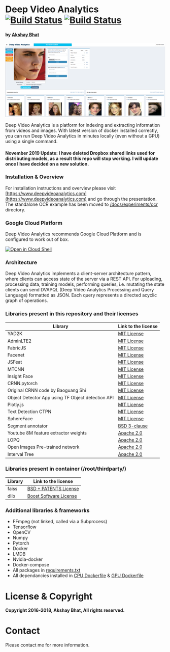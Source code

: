 # Deep Video Analytics &nbsp; &nbsp; [![Build Status](https://travis-ci.org/AKSHAYUBHAT/DeepVideoAnalytics.svg?branch=master)](https://travis-ci.org/AKSHAYUBHAT/DeepVideoAnalytics) [![Build Status](https://travis-ci.org/AKSHAYUBHAT/DeepVideoAnalytics.svg?branch=stable)](https://travis-ci.org/AKSHAYUBHAT/DeepVideoAnalytics/branches)
#### by [Akshay Bhat](https://www.akshaybhat.com)

![UI Screenshot](docs/figures/emma.png "Emma Watson, from poster of her latest subject appropriate movie The Circle")

Deep Video Analytics is a platform for indexing and extracting information from videos and images.
With latest version of docker installed correctly, you can run Deep Video Analytics in minutes
locally (even without a GPU) using a single command.

#### November 2019 Update: I have deleted Dropbox shared links used for distributing models, as a result this repo will stop working. I will update once I have decided on a new solution. 

### Installation & Overview

For installation instructions and overview please visit
[https://www.deepvideoanalytics.com](https://www.deepvideoanalytics.com) and go through the presentation. The
standalone OCR example has been moved to [/docs/experiments/ocr](/docs/experiments/ocr) directory.

### Google Cloud Platform

Deep Video Analytics recommends Google Cloud Platform and is configured to work out of box.

[![Open in Cloud Shell](http://gstatic.com/cloudssh/images/open-btn.svg)](https://console.cloud.google.com/cloudshell/editor?cloudshell_git_repo=https%3A%2F%2Fgithub.com%2FAKSHAYUBHAT%2FDeepVideoAnalytics&cloudshell_print=cloud-shell-readme.txt)

### Architecture

Deep Video Analytics implements a client-server architecture pattern, where clients can access state of the server
via a REST API. For uploading, processing data, training models, performing queries, i.e. mutating the state
clients can send DVAPQL (Deep Video Analytics Processing and Query Language) formatted as JSON. Each query represents
a directed acyclic graph of operations.


### Libraries present in this repository and their licenses

| Library  | Link to the license | 
| -------- | ------------------- |
| YAD2K  |  [MIT License](https://github.com/allanzelener/YAD2K/blob/master/LICENSE)  |
| AdminLTE2  |  [MIT License](https://github.com/almasaeed2010/AdminLTE/blob/master/LICENSE) |
| FabricJS |  [MIT License](https://github.com/kangax/fabric.js/blob/master/LICENSE)  |
| Facenet   |  [MIT License](https://github.com/davidsandberg/facenet)  |
| JSFeat   |  [MIT License](https://inspirit.github.io/jsfeat/)  |
| MTCNN   |  [MIT License](https://github.com/kpzhang93/MTCNN_face_detection_alignment)  |
| Insight Face   |  [MIT License](https://github.com/deepinsight/insightface)  |
| CRNN.pytorch  |  [MIT License](https://github.com/meijieru/crnn.pytorch/blob/master/LICENSE.md)  |
| Original CRNN code by Baoguang Shi  |  [MIT License](https://github.com/bgshih/crnn) |
| Object Detector App using TF Object detection API |  [MIT License](https://github.com/datitran/Object-Detector-App) | 
| Plotly.js |  [MIT License](https://github.com/plotly/plotly.js/blob/master/LICENSE) | 
| Text Detection CTPN  |  [MIT License](https://github.com/eragonruan/text-detection-ctpn/LICENSE) |
| SphereFace  |  [MIT License](https://github.com/wy1iu/sphereface/blob/master/license) |
| Segment annotator  |   [BSD 3-clause](https://github.com/kyamagu/js-segment-annotator/blob/master/LICENSE) |
| Youtube 8M feature extractor weights  | [Apache 2.0](https://github.com/google/youtube-8m) |
| LOPQ   |  [Apache 2.0](https://github.com/yahoo/lopq/blob/master/LICENSE)  | 
| Open Images Pre-trained network  |  [Apache 2.0](https://github.com/openimages/dataset/blob/master/LICENSE) |
| Interval Tree  |  [Apache 2.0](https://github.com/chaimleib/intervaltree) |

### Libraries present in container (/root/thirdparty/)

| Library  | Link to the license |
| -------- | ------------------- |
| faiss | [BSD + PATENTS License](https://github.com/facebookresearch/faiss/blob/master/LICENSE) |
| dlib | [Boost Software License](https://github.com/davisking/dlib/blob/master/dlib/LICENSE.txt) |



### Additional libraries & frameworks

* FFmpeg (not linked, called via a Subprocess)
* Tensorflow 
* OpenCV
* Numpy
* Pytorch
* Docker
* LMDB
* Nvidia-docker
* Docker-compose
* All packages in [requirements.txt](/requirements.txt)
* All dependancies installed in [CPU Dockerfile](/deploy/dockerfiles/Dockerfile) & [GPU Dockerfile](/deploy/dockerfiles/Dockerfile.gpu)


# License & Copyright
**Copyright 2016-2018, Akshay Bhat, All rights reserved.**

# Contact
Please contact me for more information.
 
